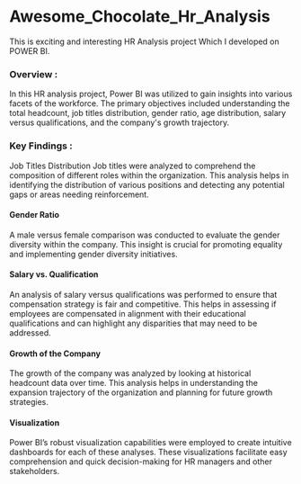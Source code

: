 # Awesome_Chocolate_Hr_Analysis
This is exciting and interesting HR Analysis project Which I developed on POWER BI.

### Overview :
In this HR analysis project, Power BI was utilized to gain insights into various facets of the workforce. The primary objectives included understanding the total headcount, job titles distribution, gender ratio, age distribution, salary versus qualifications, and the company's growth trajectory.

### Key Findings :
Job Titles Distribution
Job titles were analyzed to comprehend the composition of different roles within the organization. This analysis helps in identifying the distribution of various positions and detecting any potential gaps or areas needing reinforcement.

#### Gender Ratio
A male versus female comparison was conducted to evaluate the gender diversity within the company. This insight is crucial for promoting equality and implementing gender diversity initiatives.

#### Salary vs. Qualification
An analysis of salary versus qualifications was performed to ensure that  compensation strategy is fair and competitive. This helps in assessing if employees are compensated in alignment with their educational qualifications and can highlight any disparities that may need to be addressed.

#### Growth of the Company
The growth of the company was analyzed by looking at historical headcount data over time. This analysis helps in understanding the expansion trajectory of the organization and planning for future growth strategies.

#### Visualization
Power BI’s robust visualization capabilities were employed to create intuitive dashboards for each of these analyses. These visualizations facilitate easy comprehension and quick decision-making for HR managers and other stakeholders.
